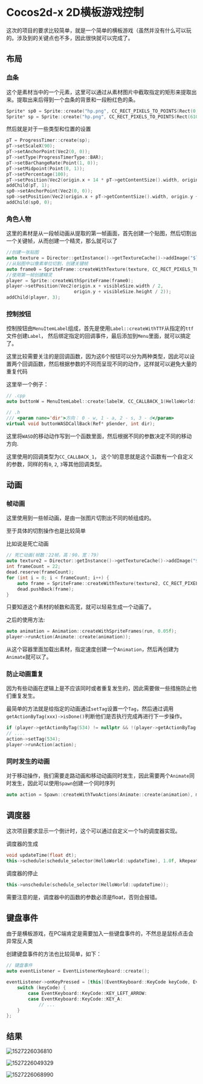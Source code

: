 # Cocos2d-x 2D横板游戏控制

这次的项目的要求比较简单，就是一个简单的横板游戏（虽然并没有什么可以玩的。涉及到的关键点也不多，因此很快就可以完成了。



## 布局

### 血条

这个是素材当中的一个元素，这里可以通过从素材图片中截取指定的矩形来提取出来。提取出来后得到一个血条的背景和一段粉红色的条。

```c++
Sprite* sp0 = Sprite::create("hp.png", CC_RECT_PIXELS_TO_POINTS(Rect(0, 320, 420, 47)));
Sprite* sp = Sprite::create("hp.png", CC_RECT_PIXELS_TO_POINTS(Rect(610, 362, 4, 16)));
```

然后就是对于一些类型和位置的设置

```c++
pT = ProgressTimer::create(sp);
pT->setScaleX(90);
pT->setAnchorPoint(Vec2(0, 0));
pT->setType(ProgressTimerType::BAR);
pT->setBarChangeRate(Point(1, 0));
pT->setMidpoint(Point(0, 1));
pT->setPercentage(100);
pT->setPosition(Vec2(origin.x + 14 * pT->getContentSize().width, origin.y + visibleSize.height - 2 * pT->getContentSize().height));
addChild(pT, 1);
sp0->setAnchorPoint(Vec2(0, 0));
sp0->setPosition(Vec2(origin.x + pT->getContentSize().width, origin.y + visibleSize.height - sp0->getContentSize().height));
addChild(sp0, 0);
```

### 角色人物

这里的素材是从一段帧动画从提取的第一帧画面，首先创建一个贴图，然后切割出一个关键帧，从而创建一个精灵，那么就可以了

```c++
//创建一张贴图
auto texture = Director::getInstance()->getTextureCache()->addImage("$lucia_2.png");
//从贴图中以像素单位切割，创建关键帧
auto frame0 = SpriteFrame::createWithTexture(texture, CC_RECT_PIXELS_TO_POINTS(Rect(0, 0, 113, 113)));
//使用第一帧创建精灵
player = Sprite::createWithSpriteFrame(frame0);
player->setPosition(Vec2(origin.x + visibleSize.width / 2,
                         origin.y + visibleSize.height / 2));
addChild(player, 3);
```

### 控制按钮

控制按钮由`MenuItemLabel`组成，首先是使用`Label::createWithTTF`从指定的`ttf`文件创建`Label`， 然后绑定指定的回调事件，最后添加到`Menu`里面，就可以搞定了。

这里比较需要关注的是回调函数，因为这6个按钮可以分为两种类型，因此可以设置两个回调函数，然后根据参数的不同而呈现不同的动作，这样就可以避免大量的重复代码

这里举一个例子：

```c++
// .cpp
auto buttonW = MenuItemLabel::create(labelW, CC_CALLBACK_1(HelloWorld::buttonWASDCallBack, this, 0));

// .h
/// <param name='dir'>方向： 0 - w, 1 - a, 2 - s, 3 - d</param>  
virtual void buttonWASDCallBack(Ref* pSender, int dir);
```

这里将`WASD`的移动动作写到一个函数里面，然后根据不同的参数决定不同的移动方向.

这里使用的回调类型为`CC_CALLBACK_1`， 这个1的意思就是这个函数有一个自定义的参数，同样的有`0`, `2`, `3`等其他回调类型。



## 动画

### 帧动画

这里使用到一些帧动画，是由一张图片切割出不同的帧组成的。

至于具体的切割操作也是比较简单

比如说是死亡动画

```c++
// 死亡动画(帧数：22帧，高：90，宽：79）
auto texture2 = Director::getInstance()->getTextureCache()->addImage("$lucia_dead.png");
int frameCount = 22;
dead.reserve(frameCount);
for (int i = 0; i < frameCount; i++) {
    auto frame = SpriteFrame::createWithTexture(texture2, CC_RECT_PIXELS_TO_POINTS(Rect(79 * i, 0, 79, 90)));
    dead.pushBack(frame);
}
```

只要知道这个素材的帧数和高宽，就可以轻易生成一个动画了。

之后的使用方法:

```c++
auto animation = Animation::createWithSpriteFrames(run, 0.05f);
player->runAction(Animate::create(animation));
```

从这个容器里面加载出素材，指定速度创建一个`Animation`，然后再创建为`Animate`就可以了。



### 防止动画重复

因为有些动画在逻辑上是不应该同时或者重复发生的，因此需要做一些措施防止他们重复发生。

最简单的方法就是给指定的动画通过`setTag`设置一个`Tag`，然后通过调用`getActionByTag(xxx)->isDone()`判断他们是否执行完成再进行下一步操作。

```c++
if (player->getActionByTag(534) != nullptr && !(player->getActionByTag(534)->isDone())) return;
// ....
action->setTag(534);
player->runAction(action);
```



### 同时发生的动画

对于移动操作，我们需要走路动画和移动动画同时发生，因此需要两个`Animate`同时发生，因此可以使用`Spawn`创建一个同时序列

```c++
auto action = Spawn::createWithTwoActions(Animate::create(animation), move);
```





## 调度器

这次项目要求显示一个倒计时，这个可以通过自定义一个1s的调度器实现。

调度器的生成

```c++
void updateTime(float dt);
this->schedule(schedule_selector(HelloWorld::updateTime), 1.0f, kRepeatForever, 0);
```

调度器的停止

```c++
this->unschedule(schedule_selector(HelloWorld::updateTime));
```

需要注意的是，调度器中的函数的参数必须是float，否则会报错。



## 键盘事件

由于是横板游戏，在PC端肯定是需要加入一些键盘事件的，不然总是鼠标点击会异常反人类

创建键盘事件的方法也比较简单，如下：

```c++
// 键盘事件
auto eventListener = EventListenerKeyboard::create();

eventListener->onKeyPressed = [this](EventKeyboard::KeyCode keyCode, Event* event) {
    switch (keyCode) {
        case EventKeyboard::KeyCode::KEY_LEFT_ARROW:
        case EventKeyboard::KeyCode::KEY_A:
            // ...
    }
};
```





## 结果

![1527226036810](Report.assets\1527226036810.png)



![1527226049329](Report.assets\1527226049329.png)



![1527226068990](Report.assets\1527226068990.png)
